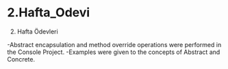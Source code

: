 # 2.Hafta_Odevi
2. Hafta Ödevleri

-Abstract encapsulation and method override operations were performed in the Console Project.
-Examples were given to the concepts of Abstract and Concrete.

